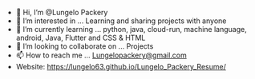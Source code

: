 - 👋 Hi, I’m @Lungelo Packery
- 👀 I’m interested in ... Learning and sharing projects with anyone
- 🌱 I’m currently learning ... python, java, cloud-run, machine language, android, Java, Flutter and CSS & HTML
- 💞️ I’m looking to collaborate on ... Projects
- 📫 How to reach me ... Lungelopackery@gmail.com
- Website: https://lungelo63.github.io/Lungelo_Packery_Resume/
<!---
Lungelo63/Lungelo63 is a ✨ special ✨ repository because its `README.md` (this file) appears on your GitHub profile.
You can click the Preview link to take a look at your changes.
--->
